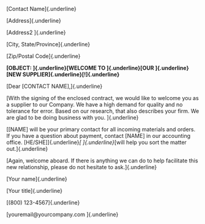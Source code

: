 [Contact Name]{.underline}

[Address]{.underline}

[Address2 ]{.underline}

[City, State/Province]{.underline}

[Zip/Postal Code]{.underline}

**[OBJECT: ]{.underline}[WELCOME TO ]{.underline}[OUR ]{.underline}[NEW
SUPPLIER]{.underline}[!]{.underline}**

[Dear \[CONTACT NAME\],]{.underline}

[With the signing of the enclosed contract, we would like to welcome you
as a supplier to our Company. We have a high demand for quality and no
tolerance for error. Based on our research, that also describes your
firm. We are glad to be doing business with you. ]{.underline}

[\[NAME\] will be your primary contact for all incoming materials and
orders. If you have a question about payment, contact \[NAME\] in our
accounting office. \[HE/SHE\]]{.underline}*[ ]{.underline}*[will help
you sort the matter out.]{.underline}

[Again, welcome aboard. If there is anything we can do to help
facilitate this new relationship, please do not hesitate to
ask.]{.underline}

[Your name]{.underline}

[Your title]{.underline}

[(800) 123-4567]{.underline}

[youremail\@yourcompany.com ]{.underline}
